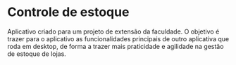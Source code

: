 # Controle de estoque

Aplicativo criado para um projeto de extensão da faculdade. O objetivo é trazer para o aplicativo as funcionalidades principais de outro aplicativa que roda em desktop, de forma a trazer mais praticidade e agilidade na gestão de estoque de lojas.
